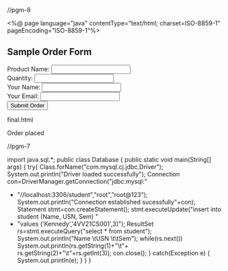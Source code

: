 //pgm-8

<%@ page language="java" contentType="text/html; charset=ISO-8859-1"
pageEncoding="ISO-8859-1"%>
<html>
<head>
<title>Sample Order Form</title>
</head>
<body>
<h2>Sample Order Form</h2>
<form method="post" action="./final.html">
<label for="productName">Product Name:</label>
<input type="text" id="productName" name="productName" required>
<br>
<label for="quantity">Quantity:</label>
<input type="number" id="quantity" name="quantity" required>
<br>
<label for="customerName">Your Name:</label>
<input type="text" id="customerName" name="customerName" required>
<br>
<label for="email">Your Email:</label>
<input type="email" id="email" name="email" required>
<br>
<input type="submit" value="Submit Order">
</form>
</body>
</html>
final.html
<!DOCTYPE html>
<html>
<head>
<meta charset=
"ISO-8859-1">
<title>Insert title here</title>
</head>
<body>
<p>Order placed</p>
</body>
</html>

//pgm-7

import java.sql.*;
public class Database {
public static void main(String[] args) {
try{
Class.forName("com.mysql.cj.jdbc.Driver");
System.out.println("Driver loaded successfully");
Connection con=DriverManager.getConnection("jdbc:mysql:"
+ "//localhost:3306/student","root","root@123");
System.out.println("Connection established sucessfully"+con);
Statement stmt=con.createStatement();
stmt.executeUpdate("insert into student (Name, USN, Sem) "
+ "values ('Kennedy','4VV21CS001',3)");
ResultSet rs=stmt.executeQuery("select * from student");
System.out.println("Name \tUSN \t\tSem");
while(rs.next())
System.out.println(rs.getString(1)+"\t"+
rs.getString(2)+"\t"+rs.getInt(3));
con.close();
}
catch(Exception e) {
System.out.println(e);
}
}
}
